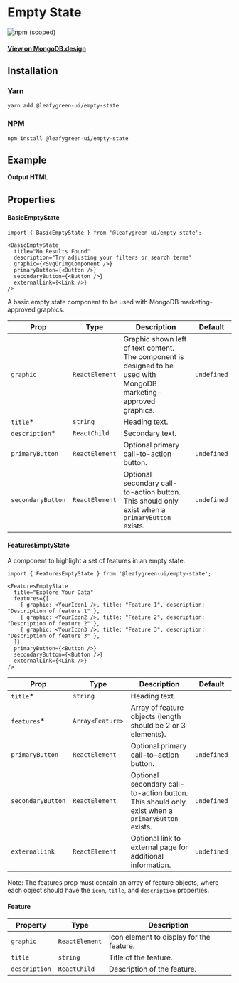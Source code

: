 # Empty State

![npm (scoped)](https://img.shields.io/npm/v/@leafygreen-ui/empty-state.svg)

#### [View on MongoDB.design](https://www.mongodb.design/component/empty-state/example/)

## Installation

### Yarn

```shell
yarn add @leafygreen-ui/empty-state
```

### NPM

```shell
npm install @leafygreen-ui/empty-state
```

## Example

**Output HTML**

## Properties

#### BasicEmptyState

```
import { BasicEmptyState } from '@leafygreen-ui/empty-state';

<BasicEmptyState
  title="No Results Found"
  description="Try adjusting your filters or search terms"
  graphic={<SvgOrImgComponent />}
  primaryButton={<Button />}
  secondaryButton={<Button />}
  externalLink={<Link />}
/>

```

A basic empty state component to be used with MongoDB marketing-approved graphics.

| Prop              | Type           | Description                                                                                                        | Default     |
| ----------------- | -------------- | ------------------------------------------------------------------------------------------------------------------ | ----------- |
| `graphic`         | `ReactElement` | Graphic shown left of text content. The component is designed to be used with MongoDB marketing-approved graphics. | `undefined` |
| `title`\*         | `string`       | Heading text.                                                                                                      |             |
| `description`\*   | `ReactChild`   | Secondary text.                                                                                                    |             |
| `primaryButton`   | `ReactElement` | Optional primary call-to-action button.                                                                            | `undefined` |
| `secondaryButton` | `ReactElement` | Optional secondary call-to-action button. This should only exist when a `primaryButton` exists.                    | `undefined` |

#### FeaturesEmptyState

A component to highlight a set of features in an empty state.

```
import { FeaturesEmptyState } from '@leafygreen-ui/empty-state';

<FeaturesEmptyState
  title="Explore Your Data"
  features={[
    { graphic: <YourIcon1 />, title: "Feature 1", description: "Description of feature 1" },
    { graphic: <YourIcon2 />, title: "Feature 2", description: "Description of feature 2" },
    { graphic: <YourIcon3 />, title: "Feature 3", description: "Description of feature 3" },
  ]}
  primaryButton={<Button />}
  secondaryButton={<Button />}
  externalLink={<Link />}
/>

```

| Prop              | Type             | Description                                                                                     | Default     |
| ----------------- | ---------------- | ----------------------------------------------------------------------------------------------- | ----------- |
| `title`\*         | `string`         | Heading text.                                                                                   |             |
| `features`\*      | `Array<Feature>` | Array of feature objects (length should be 2 or 3 elements).                                    |             |
| `primaryButton`   | `ReactElement`   | Optional primary call-to-action button.                                                         | `undefined` |
| `secondaryButton` | `ReactElement`   | Optional secondary call-to-action button. This should only exist when a `primaryButton` exists. | `undefined` |
| `externalLink`    | `ReactElement`   | Optional link to external page for additional information.                                      | `undefined` |

Note: The features prop must contain an array of feature objects, where each object should have the `icon`, `title`, and `description` properties.

#### Feature

| Property      | Type           | Description                              |
| ------------- | -------------- | ---------------------------------------- |
| `graphic`     | `ReactElement` | Icon element to display for the feature. |
| `title`       | `string`       | Title of the feature.                    |
| `description` | `ReactChild`   | Description of the feature.              |
